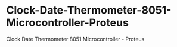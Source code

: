 # Clock-Date-Thermometer-8051-Microcontroller-Proteus
Clock Date Thermometer 8051 Microcontroller - Proteus

